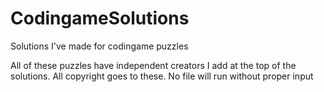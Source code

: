 # CodingameSolutions
Solutions I've made for codingame puzzles

All of these puzzles have independent creators I add at the top of the solutions. 
All copyright goes to these.
No file will run without proper input

